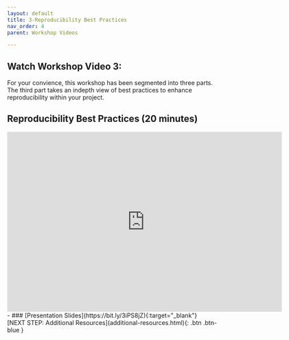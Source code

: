 ```yaml
---
layout: default
title: 3-Reproducibility Best Practices
nav_order: 4
parent: Workshop Videos

---
```

## Watch Workshop Video 3: 
For your convience, this workshop has been segmented into three parts. The third part takes an indepth view of best practices to enhance reproducibility within your project.

## Reproducibility Best Practices (20 minutes)
<iframe height="420" width="640" allowfullscreen frameborder=0 src="https://echo360.ca/media/60213e9c-feef-4750-b406-5f6f1a544524/public?autoplay=false&automute=false"></iframe>
<br>
- ### [Presentation Slides](https://bit.ly/3iPS8jZ){:target="_blank"} 
<br>
[NEXT STEP: Additional Resources](additional-resources.html){: .btn .btn-blue }
